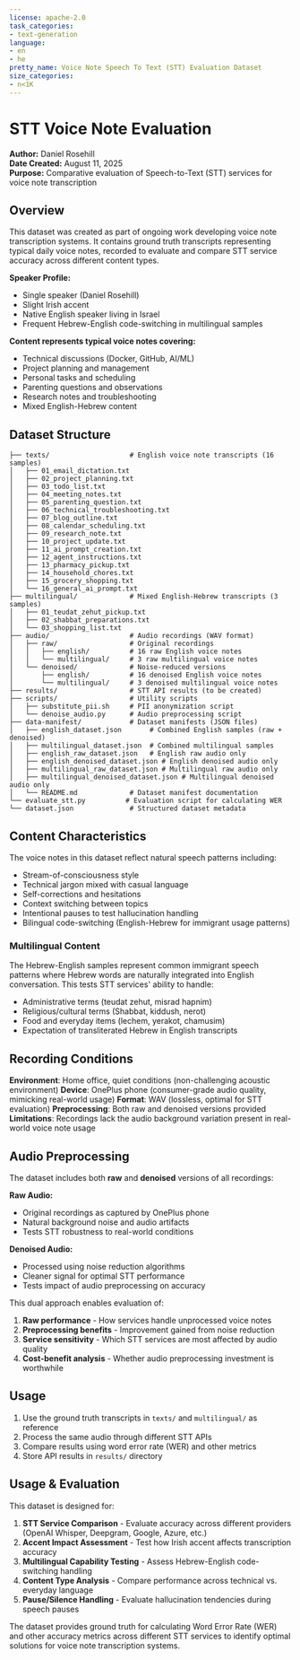 ```yaml
---
license: apache-2.0
task_categories:
- text-generation
language:
- en
- he
pretty_name: Voice Note Speech To Text (STT) Evaluation Dataset
size_categories:
- n<1K
---
```


# STT Voice Note Evaluation

**Author:** Daniel Rosehill  
**Date Created:** August 11, 2025  
**Purpose:** Comparative evaluation of Speech-to-Text (STT) services for voice note transcription

## Overview

This dataset was created as part of ongoing work developing voice note transcription systems. It contains ground truth transcripts representing typical daily voice notes, recorded to evaluate and compare STT service accuracy across different content types.

**Speaker Profile:**
- Single speaker (Daniel Rosehill)
- Slight Irish accent
- Native English speaker living in Israel
- Frequent Hebrew-English code-switching in multilingual samples

**Content represents typical voice notes covering:**
- Technical discussions (Docker, GitHub, AI/ML)
- Project planning and management
- Personal tasks and scheduling
- Parenting questions and observations
- Research notes and troubleshooting
- Mixed English-Hebrew content

## Dataset Structure

```
├── texts/                    # English voice note transcripts (16 samples)
│   ├── 01_email_dictation.txt
│   ├── 02_project_planning.txt
│   ├── 03_todo_list.txt
│   ├── 04_meeting_notes.txt
│   ├── 05_parenting_question.txt
│   ├── 06_technical_troubleshooting.txt
│   ├── 07_blog_outline.txt
│   ├── 08_calendar_scheduling.txt
│   ├── 09_research_note.txt
│   ├── 10_project_update.txt
│   ├── 11_ai_prompt_creation.txt
│   ├── 12_agent_instructions.txt
│   ├── 13_pharmacy_pickup.txt
│   ├── 14_household_chores.txt
│   ├── 15_grocery_shopping.txt
│   └── 16_general_ai_prompt.txt
├── multilingual/             # Mixed English-Hebrew transcripts (3 samples)
│   ├── 01_teudat_zehut_pickup.txt
│   ├── 02_shabbat_preparations.txt
│   └── 03_shopping_list.txt
├── audio/                    # Audio recordings (WAV format)
│   ├── raw/                  # Original recordings
│   │   ├── english/          # 16 raw English voice notes
│   │   └── multilingual/     # 3 raw multilingual voice notes
│   └── denoised/             # Noise-reduced versions
│       ├── english/          # 16 denoised English voice notes
│       └── multilingual/     # 3 denoised multilingual voice notes
├── results/                  # STT API results (to be created)
├── scripts/                  # Utility scripts
│   ├── substitute_pii.sh     # PII anonymization script
│   └── denoise_audio.py      # Audio preprocessing script
├── data-manifest/            # Dataset manifests (JSON files)
│   ├── english_dataset.json       # Combined English samples (raw + denoised)
│   ├── multilingual_dataset.json  # Combined multilingual samples
│   ├── english_raw_dataset.json   # English raw audio only
│   ├── english_denoised_dataset.json # English denoised audio only
│   ├── multilingual_raw_dataset.json # Multilingual raw audio only
│   ├── multilingual_denoised_dataset.json # Multilingual denoised audio only
│   └── README.md             # Dataset manifest documentation
└── evaluate_stt.py          # Evaluation script for calculating WER
└── dataset.json              # Structured dataset metadata
```

## Content Characteristics

The voice notes in this dataset reflect natural speech patterns including:
- Stream-of-consciousness style
- Technical jargon mixed with casual language
- Self-corrections and hesitations
- Context switching between topics
- Intentional pauses to test hallucination handling
- Bilingual code-switching (English-Hebrew for immigrant usage patterns)

### Multilingual Content
The Hebrew-English samples represent common immigrant speech patterns where Hebrew words are naturally integrated into English conversation. This tests STT services' ability to handle:
- Administrative terms (teudat zehut, misrad hapnim)
- Religious/cultural terms (Shabbat, kiddush, nerot)
- Food and everyday items (lechem, yerakot, chamusim)
- Expectation of transliterated Hebrew in English transcripts

## Recording Conditions

**Environment**: Home office, quiet conditions (non-challenging acoustic environment)
**Device**: OnePlus phone (consumer-grade audio quality, mimicking real-world usage)
**Format**: WAV (lossless, optimal for STT evaluation)
**Preprocessing**: Both raw and denoised versions provided
**Limitations**: Recordings lack the audio background variation present in real-world voice note usage

## Audio Preprocessing

The dataset includes both **raw** and **denoised** versions of all recordings:

**Raw Audio:**
- Original recordings as captured by OnePlus phone
- Natural background noise and audio artifacts
- Tests STT robustness to real-world conditions

**Denoised Audio:**
- Processed using noise reduction algorithms
- Cleaner signal for optimal STT performance
- Tests impact of audio preprocessing on accuracy

This dual approach enables evaluation of:
1. **Raw performance** - How services handle unprocessed voice notes
2. **Preprocessing benefits** - Improvement gained from noise reduction
3. **Service sensitivity** - Which STT services are most affected by audio quality
4. **Cost-benefit analysis** - Whether audio preprocessing investment is worthwhile


## Usage

1. Use the ground truth transcripts in `texts/` and `multilingual/` as reference
2. Process the same audio through different STT APIs
3. Compare results using word error rate (WER) and other metrics
4. Store API results in `results/` directory

## Usage & Evaluation

This dataset is designed for:
1. **STT Service Comparison** - Evaluate accuracy across different providers (OpenAI Whisper, Deepgram, Google, Azure, etc.)
2. **Accent Impact Assessment** - Test how Irish accent affects transcription accuracy
3. **Multilingual Capability Testing** - Assess Hebrew-English code-switching handling
4. **Content Type Analysis** - Compare performance across technical vs. everyday language
5. **Pause/Silence Handling** - Evaluate hallucination tendencies during speech pauses

The dataset provides ground truth for calculating Word Error Rate (WER) and other accuracy metrics across different STT services to identify optimal solutions for voice note transcription systems.
